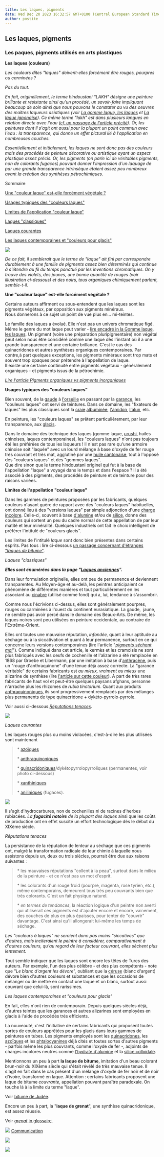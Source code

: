 ```yaml
---
title: Les laques, pigments
date: Wed Dec 20 2023 16:32:57 GMT+0100 (Central European Standard Time)
author: postite
---
```


## Les laques, pigments
### Les paques, pigments utilisés en arts plastiques
 **Les laques (couleurs)**  

_Les couleurs dites "laques" doivent-elles forcément être rouges, pourpres ou carminées ?_

_Pas du tout._

_En fait, originellement, le terme hindoustani "LAKH" désigne une peinture brillante et résistante ainsi qu'un procédé, un savoir-faire impliquant beaucoup de soin ainsi que nous pouvons le constater au vu des oeuvres des maîtres laqueurs asiatiques (voir [La gomme laque, les laques](gommelaque.html) et [La laque japonaise](laquejaponaise.html)). Ce même terme "lakh" est dans plusieurs langues en relation directe avec l'eau ([cf. un passage de l'article précité](gommelaque.html#laquelakhetlakshmi)). Or, les peintures dont il s'agit ont aussi pour la plupart un point commun avec l'eau : la transparence, qui donne un effet pictural lié à l'application en nombreuses couches._

_Essentiellement et initialement, les laques ne sont donc pas des couleurs mais des procédés de peinture décorative ou artistique ayant un aspect plastique assez précis. Or, les pigments (on parle ici de véritables pigments, non de colorants fugaces) pouvant donner l'impression d'un laquage de par une grande transparence intrinsèque étaient assez peu nombreux avant la création des synthèses pétrochimiques._

Sommaire

[Une "couleur laque" est-elle forcément végétale ?](laques.html#unelaqueestelleforcementvegetale)

[Usages typiques des "couleurs laques"](laques.html#usagestypiquesdescouleurslaques)

[Limites de l'application "couleur laque"](laques.html#limitedelappellationcouleurlaque)

[Laques "classiques"](laques.html#laquesclassiques)

[Laques courantes](laques.html#laquescourantes)



[Les laques contemporaines et "couleurs pour glacis"](laques.html#leslaquescontemporaines)

![](images/daprescorot.jpg)

_De ce fait, il semblerait que le terme de "laque" ait fini par correspondre durablement à une famille de pigments assez bien déterminés qui continue à s'étendre au fil du temps ponctué par les inventions chromatiques. On y trouve des violets, des jaunes, une bonne quantité de rouges (voir illustration ci-dessous)_ _et des noirs, tous organiques chimiquement parlant, semble-t-il._

**Une "couleur laque" est-elle forcément végétale ?**

Certains auteurs affirment ou sous-entendent que les laques sont les pigments végétaux, par opposition aux pigments minéraux.  
Nous donnerons à ce sujet un point de vue plus en... mi-teintes.

Le famille des laques a évolué. Elle n'est pas un univers chromatique figé. Même le genre du mot laque peut varier - [lire encadré in la Gomme laque, les laques](gommelaque.html#lalaqueoulelaque). Un pigment (voire une préparation pluripigmentaire) non végétal peut selon nous être considéré comme une laque dès l'instant où il a une grande transparence et une certaine brillance. C'est le cas des quinacridones et autres synthèses organiques contemporaines. Par contre,à part quelques exceptions, les pigments minéraux sont trop mats et souvent trop opaques pour prétendre à l'appellation de laque.  
Il existe une certaine continuité entre pigments végétaux - généralement organiques - et pigments issus de la pétrochimie.

_[Lire l'article Pigments organiques vs pigments inorganiques](organiquesvsinorganiques.html)_

**Usages typiques des "couleurs laques"**

Bien souvent, de la [gaude](laquesanciennes.html#laquedegaude) à [l'orseille](violetsetmauves.html#lorseille) en passant par la [garance](garance.html), les "couleurs laques" ont servi de teintures. Dans ce domaine, les "fixateurs de laques" les plus classiques sont la [craie](craie.html) [albuminée](albumine.html), [l'amidon](amidon.html), [l'alun](alun.html), etc.

En peinture, les "couleurs laques" se prêtent particulièrement, par leur transparence, aux [glacis](glacis.html).

Dans le domaine des technique des laques (gomme laque, [urushi](laquejaponaise.html#urushietkiurushi), huiles chinoises, laques contemporaines), les "couleurs laques" n'ont pas toujours été les préférées de tous les laqueurs ! Il n'est pas rare qu'une armoire chinoise soit "laquée" avec un lourd mélange à base d'oxyde de fer rouge très couvrant et très mat, agglutiné par une [huile cantonaise](autreshuiles.html#lhuiledeboisdechine), tout à l'opposé des "couleurs laques" et des "gommes laques".  
Que dire sinon que le terme hindoustani originel qui fut à la base de l'appellation "laque" a voyagé dans le temps et dans l'espace ? Il a été associé à des pigments, des procédés de peinture et de teinture pour des raisons variées.

**Limites de l'appellation "couleur laque"**

Dans les gammes de peintures proposées par les fabricants, quelques couleurs n'ayant guère de rapport avec des "couleurs laques" habituelles, ont donné lieu à des "versions laques" par simple adjonction d'une [charge incolore](chargesincolores.html). Celle-ci, souvent à base [d'alumine](alumine.html) et/ou de [silice](silice.html), donne des couleurs qui sortent un peu du cadre normal de cette appellation de par leur matité et leur minéralité. Quelques industriels ont fait le choix intelligent de préférer l'intitulé de "couleurs glacis".

Les limites de l'intitulé _laque_ sont donc bien présentes dans certains esprits. Pas tous : lire ci-dessous [un passage concernant d'étranges "_laques de bitume_"](laques.html#lalaquedebitume).

_Laques "classiques"_

_**Elles sont énumérées dans la page "[Laques anciennes](laquesanciennes.html)".**_

Dans leur formulation originelle, elles ont peu de permanence et deviennent transparentes. Au Moyen-âge et au-delà, les peintres anticipaient ce phénomène de différentes manières et tout particulièrement en les associant au [cinabre](vermillons-2.html) (utilisé comme fond) qui a, lui, tendance à s'assombrir.

Comme nous l'écrivions ci-dessus, elles sont généralement pourpres, rouges ou carminées à l'ouest du continent eurasiatique. La gaude,  jaune, ne semble pas avoir percé dans le domaine des Beaux-Arts. De même, les laques noires sont peu utilisées en peinture occidentale, au contraire de l'Extrême-Orient.

Elles ont toutes une mauvaise réputation, _infondée,_ quant à leur aptitude au séchage ou à la siccativation et quant à leur permanence, surtout en ce qui concerne leurs versions contemporaines (lire l'article "_[pigments séchant mal](mauvaiseabsorp.html)_"). Comme indiqué dans cet article, le kermès et les cramoisis ne sont plus fabriqués avec les oeufs de cochenille et l'alizarine a été remplacée en 1868 par Groebe et Libermann, par une imitation à base d'[anthracène](anthracene.html), puis un "rouge d'anthraquinone" d'une tenue déjà assez correcte. La "garance véritable" de certains fabricants est _au mieux, vraiment au mieux_ une alizarine de synthèse (lire [l'article sur cette couleur](garance.html)). A part de très rares fabricants de haut vol et peut-être quelques paysans afghans, personne n'arrache plus les rhizomes de _rubia tinctorium_. Quant aux produits [anthraquinoniques](anthraquinones.html), ils sont progressivement remplacés par des mélanges plus permanents de type quinacridone + dykéto-pyrrolo-pyrrole.

Voir aussi ci-dessous _[Réputations tenaces](laques.html#reputationstenaces)_.

![](images/garancepigment.jpg)

_Laques courantes_

Les laques rouges plus ou moins violacées, c'est-à-dire les plus utilisées sont maintenant

> \* [azoïques](azoique.html)
> 
> \* [anthraquinoniques](anthracene.html)
> 
> \* [quinacridoniques](quinacridones.html)/dykétopyrrolopyrroliques (permanentes, voir photo ci-dessous)
> 
> \* [xanthiniques](xanthine.html)
> 
> \* [aniliniques](anilines.html) (fugaces).

![](images/quinacridoncarm.jpg)

Il s'agit d'hydrocarbures, non de cochenilles ni de racines d'herbes rubiacées. _La_ _**fugacité notoire** de la plupart des laques_ ainsi que les coûts de production ont en effet suscité un effort technologique dès le début du XIXème siècle.

_Réputations tenaces_

La persistance de la réputation de lenteur au séchage que ces pigments ont, malgré la transformation radicale de leur chimie à laquelle nous assistons depuis un, deux ou trois siècles, pourrait être due aux raisons suivantes :

> \* les mauvaises réputations "collent à la peau", surtout dans le milieu de la peinture - et ce n'est pas un mot d'esprit.
> 
> \* les colorants d'un rouge froid (pourpre, magenta, rose tyrien, etc.), même contemporains, demeurent tous très peu couvrants bien que très colorants. C'est un fait physique naturel.
> 
> \* _en termes de tendances_, la réaction logique d'un peintre non averti qui utiliserait ces pigments est d'ajouter encore et encore, vainement, des couches de plus en plus épaisses, pour tenter de "couvrir" davantage. C'est ainsi qu'il allongerait lui-même les temps de séchage.

_Les "couleurs à laques" ne seraient donc pas moins "siccatives" que d'autres, mais inciteraient le peintre à considérer, comparativement à d'autres couleurs, qu'_au regard de leur facteur couvrant_, elles sèchent plus lentement._

Tout semble indiquer que les laques sont encore les têtes de Turcs des auteurs. Par exemple, l'un des plus célèbre - et des plus compétents - note que "_Le blanc d'argent les dévore_", oubliant que la [céruse](ceruse.html) (blanc d'argent) dévore bien d'autres couleurs et substances et que les occasions de mélanger ou de mettre en contact une laque et un blanc, surtout aussi couvrant que celui-là, sont rarissimes.

_Les laques contemporaines et "couleurs pour glacis"_

En fait, elles n'ont rien de contemporain. Depuis quelques siècles déjà, d'autres teintes que les garances et autres alizarines sont employées en glacis à l'aide de procédés très efficients.

La nouveauté, c'est l'initiative de certains fabricants qui proposent toutes sortes de couleurs apprêtées pour les glacis dans leurs gammes de peintures en tubes. Les pigments employés sont les [quinacridones](quinacridones.html), les [azoïques](azoiques.html) et les [phtalocyanines](phtalocyanines.html) déjà cités et toutes sortes d'autres pigments - parfois même les plus couvrants, comme l'oxyde de fer -, adjoints de charges incolores neutres comme [l'hydrate d'alumine](chargesincolores.html#lhydratedalumine) et la [silice colloïdale](silicepeinture.html#silicecolloidale).

Mentionnons un peu à part **la laque de bitume**, imitation d'un beau colorant brun-noir du XIXème siècle qui s'était révélé de très mauvaise tenue. Il s'agit en fait dans le cas présent d'un mélange d'oxyde de fer noir et de noir d'ivoire, transformé en laque. Attention : certains fabricants proposent une laque de bitume _couvrante_, appellation pouvant paraître paradoxale. On touche là à la limite du terme "laque".

Voir [bitume de Judée](bitume.html).

Encore un peu à part, la "**laque de grenat**", une synthèse quinacridonique, est assez réussie.

Voir _[grenat](grenat.html)_ [in glossaire](grenat.html).



![](images/flechebas.gif) [Communication](http://www.artrealite.com/annonceurs.htm) 

[![](https://cbonvin.fr/sites/regie.artrealite.com/visuels/campagne1.png)](index-2.html#20131014)

![](https://cbonvin.fr/sites/regie.artrealite.com/visuels/campagne2.png)